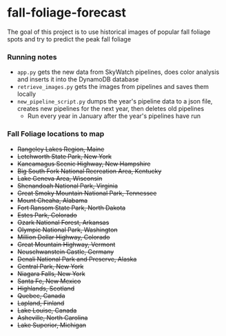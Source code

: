 # fall-foliage-forecast

The goal of this project is to use historical images of popular fall foliage spots and try to predict the peak fall foliage

### Running notes
- `app.py` gets the new data from SkyWatch pipelines, does color analysis and inserts it into the DynamoDB database
- `retrieve_images.py` gets the images from pipelines and saves them locally
- `new_pipeline_script.py` dumps the year's pipeline data to a json file, creates new pipelines for the next year, then deletes old pipelines
    - Run every year in January after the year's pipelines have run

### Fall Foliage locations to map
- <s>Rangeley Lakes Region, Maine</s>
- <s>Letchworth State Park, New York</s>
- <s>Kancamagus Scenic Highway, New Hampshire</s>
- <s>Big South Fork National Recreation Area, Kentucky</s>
- <s>Lake Geneva Area, Wisconsin</s>
- <s>Shenandoah National Park, Virginia</s>
- <s>Great Smoky Mountain National Park, Tennessee</s>
- <s>Mount Cheaha, Alabama</s>
- <s>Fort Ransom State Park, North Dakota</s>
- <s>Estes Park, Colorado</s>
- <s>Ozark National Forest, Arkansas</s>
- <s>Olympic National Park, Washington</s>
- <s>Million Dollar Highway, Colorado</s>
- <s>Great Mountain Highway, Vermont</s>
- <s>Neuschwanstein Castle, Germany</s>
- <s>Denali National Park and Preserve, Alaska</s>
- <s>Central Park, New York</s>
- <s>Niagara Falls, New York</s>
- <s>Santa Fe, New Mexico</s>
- <s>Highlands, Scotland</s>
- <s>Quebec, Canada</s>
- <s>Lapland, Finland</s>
- <s>Lake Louise, Canada</s>
- <s>Asheville, North Carolina</s>
- <s>Lake Superior, Michigan</s>